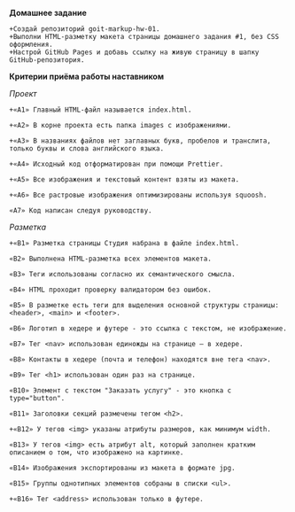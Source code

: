 **Домашнее задание**

    +Создай репозиторий goit-markup-hw-01.
    +Выполни HTML-разметку макета страницы домашнего задания #1, без CSS оформления.
    +Настрой GitHub Pages и добавь ссылку на живую страницу в шапку GitHub-репозитория.

**Критерии приёма работы наставником**

_Проект_

    +«A1» Главный HTML-файл называется index.html.

    +«A2» В корне проекта есть папка images с изображениями.

    +«A3» В названиях файлов нет заглавных букв, пробелов и транслита, только буквы и слова английского языка.

    +«A4» Исходный код отформатирован при помощи Prettier.

    +«A5» Все изображения и текстовый контент взяты из макета.

    +«A6» Все растровые изображения оптимизированы используя squoosh.

    «A7» Код написан следуя руководству.

_Разметка_

    +«B1» Разметка страницы Студия набрана в файле index.html.

    «B2» Выполнена HTML-разметка всех элементов макета.

    «B3» Теги использованы согласно их семантического смысла.

    «B4» HTML проходит проверку валидатором без ошибок.

    «B5» В разметке есть теги для выделения основной структуры страницы: <header>, <main> и <footer>.

    «B6» Логотип в хедере и футере - это ссылка с текстом, не изображение.

    «B7» Тег <nav> использован единожды на странице – в хедере.

    «B8» Контакты в хедере (почта и телефон) находятся вне тега <nav>.

    «B9» Тег <h1> использован один раз на странице.

    «B10» Элемент с текстом "Заказать услугу" - это кнопка с type="button".

    «B11» Заголовки секций размечены тегом <h2>.

    +«B12» У тегов <img> указаны атрибуты размеров, как минимум width.

    «B13» У тегов <img> есть атрибут alt, который заполнен кратким описанием о том, что изображено на картинке.

    «B14» Изображения экспортированы из макета в формате jpg.

    «B15» Группы однотипных элементов собраны в списки <ul>.

    +«B16» Тег <address> использован только в футере.
